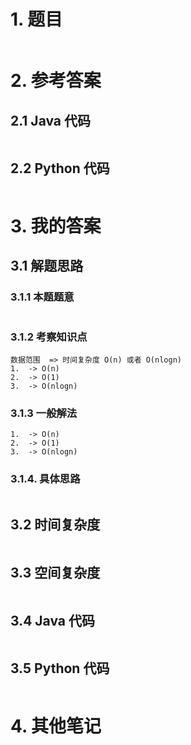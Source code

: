 # 1. 题目
```

```
# 2. 参考答案

## 2.1 Java 代码
```java

```
## 2.2 Python 代码
```python

```

# 3. 我的答案

## 3.1 解题思路

### 3.1.1 本题题意
``` 

```

### 3.1.2 考察知识点
``` 
数据范围  => 时间复杂度 O(n) 或者 O(nlogn)
1.  -> O(n)
2.  -> O(1)
3.  -> O(nlogn)
```

### 3.1.3 一般解法
``` 
1.  -> O(n)
2.  -> O(1)
3.  -> O(nlogn)
```

### 3.1.4. 具体思路
```

```

## 3.2 时间复杂度
``` 

```

## 3.3 空间复杂度
``` 

```

## 3.4 Java 代码

```java

```

## 3.5 Python 代码

```python

```

# 4. 其他笔记
```

```